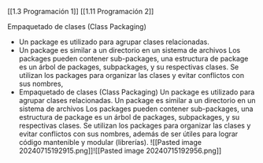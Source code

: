 [[1.3 Programación 1]]
[[1.11 Programación 2]]

Empaquetado de clases (Class Packaging)
- Un package es utilizado para agrupar clases relacionadas.
- Un package es similar a un directorio en un sistema de archivos Los packages pueden contener sub-packages, una estructura de package es un árbol de packages, subpackages, y su respectivas clases. Se utilizan los packages para organizar las clases y evitar conflictos con sus nombres,
- Empaquetado de clases (Class Packaging) Un package es utilizado para agrupar clases relacionadas.
Un package es similar a un directorio en un sistema de archivos Los packages pueden contener sub-packages, una estructura de package es un árbol de packages, subpackages, y su respectivas clases.
Se utilizan los packages para organizar las clases y evitar conflictos con sus nombres, además de ser útiles para lograr código mantenible y modular (librerías).
![[Pasted image 20240715192915.png]]![[Pasted image 20240715192956.png]]